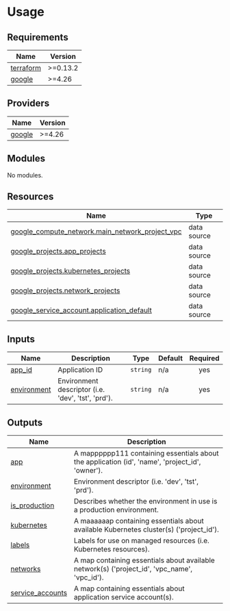 # Usage

<!-- BEGIN_TF_DOCS -->
## Requirements

| Name | Version |
|------|---------|
| <a name="requirement_terraform"></a> [terraform](#requirement\_terraform) | >=0.13.2 |
| <a name="requirement_google"></a> [google](#requirement\_google) | >=4.26 |

## Providers

| Name | Version |
|------|---------|
| <a name="provider_google"></a> [google](#provider\_google) | >=4.26 |

## Modules

No modules.

## Resources

| Name | Type |
|------|------|
| [google_compute_network.main_network_project_vpc](https://registry.terraform.io/providers/hashicorp/google/latest/docs/data-sources/compute_network) | data source |
| [google_projects.app_projects](https://registry.terraform.io/providers/hashicorp/google/latest/docs/data-sources/projects) | data source |
| [google_projects.kubernetes_projects](https://registry.terraform.io/providers/hashicorp/google/latest/docs/data-sources/projects) | data source |
| [google_projects.network_projects](https://registry.terraform.io/providers/hashicorp/google/latest/docs/data-sources/projects) | data source |
| [google_service_account.application_default](https://registry.terraform.io/providers/hashicorp/google/latest/docs/data-sources/service_account) | data source |

## Inputs

| Name | Description | Type | Default | Required |
|------|-------------|------|---------|:--------:|
| <a name="input_app_id"></a> [app\_id](#input\_app\_id) | Application ID | `string` | n/a | yes |
| <a name="input_environment"></a> [environment](#input\_environment) | Environment descriptor (i.e. 'dev', 'tst', 'prd'). | `string` | n/a | yes |

## Outputs

| Name | Description |
|------|-------------|
| <a name="output_app"></a> [app](#output\_app) | A mapppppp111 containing essentials about the application (id', 'name', 'project\_id', 'owner'). |
| <a name="output_environment"></a> [environment](#output\_environment) | Environment descriptor (i.e. 'dev', 'tst', 'prd'). |
| <a name="output_is_production"></a> [is\_production](#output\_is\_production) | Describes whether the environment in use is a production environment. |
| <a name="output_kubernetes"></a> [kubernetes](#output\_kubernetes) | A maaaaaap containing essentials about available Kubernetes cluster(s) ('project\_id'). |
| <a name="output_labels"></a> [labels](#output\_labels) | Labels for use on managed resources (i.e. Kubernetes resources). |
| <a name="output_networks"></a> [networks](#output\_networks) | A map containing essentials about available network(s) ('project\_id', 'vpc\_name', 'vpc\_id'). |
| <a name="output_service_accounts"></a> [service\_accounts](#output\_service\_accounts) | A map containing essentials about application service account(s). |
<!-- END_TF_DOCS -->
